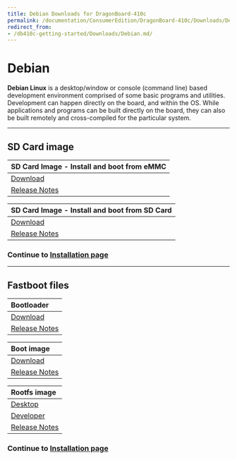 ```yaml
---
title: Debian Downloads for DragonBoard-410c
permalink: /documentation/ConsumerEdition/DragonBoard-410c/Downloads/Debian.md.html
redirect_from:
- /db410c-getting-started/Downloads/Debian.md/
---
```

# Debian

**Debian Linux** is a desktop/window or console (command line) based development environment comprised of some basic programs and utilities. Development can happen directly on the board, and within the OS. While applications and programs can be built directly on the board, they can also be built remotely and cross-compiled for the particular system.

***

## SD Card image

| SD Card Image - Install and boot from eMMC                                                                                             |
|:---------------------------------------------------------------------------------------------------------------------------------------|
|[Download](http://builds.96boards.org/releases/dragonboard410c/linaro/debian/latest/dragonboard410c_sdcard_install_debian-*.zip)        |
|[Release Notes](http://builds.96boards.org/releases/dragonboard410c/linaro/debian/latest/)                                              |

| SD Card Image - Install and boot from SD Card                                                                                          |
|:---------------------------------------------------------------------------------------------------------------------------------------| 
| [Download](http://builds.96boards.org/releases/dragonboard410c/linaro/debian/latest/dragonboard410c_sdcard_developer_debian-*.zip)     |
| [Release Notes](http://builds.96boards.org/releases/dragonboard410c/linaro/debian/latest/)                                             |

### Continue to [Installation page](../Installation/)

***

## Fastboot files

| Bootloader                                                                                                                             |
|:---------------------------------------------------------------------------------------------------------------------------------------|
| [Download](http://builds.96boards.org/releases/dragonboard410c/linaro/rescue/latest/dragonboard410c_bootloader_emmc_linux-*.zip)       |
| [Release Notes](http://builds.96boards.org/releases/dragonboard410c/linaro/rescue/latest/)                                             |

| Boot image                                                                                                                             |
|:---------------------------------------------------------------------------------------------------------------------------------------|
| [Download](http://builds.96boards.org/releases/dragonboard410c/linaro/debian/latest/boot-linaro-*-qcom-snapdragon-arm64-*.img.gz)      |
| [Release Notes](http://builds.96boards.org/releases/dragonboard410c/linaro/debian/latest/)                                             |

| Rootfs image                                                                                                                           |
|:---------------------------------------------------------------------------------------------------------------------------------------|
| [Desktop](http://builds.96boards.org/releases/dragonboard410c/linaro/debian/latest/linaro-*-alip-qcom-snapdragon-arm64-*.img.gz)       |
| [Developer](http://builds.96boards.org/releases/dragonboard410c/linaro/debian/latest/linaro-*-developer-qcom-snapdragon-arm64-*.img.gz)|
| [Release Notes](http://builds.96boards.org/releases/dragonboard410c/linaro/debian/latest/)                                             |

### Continue to [Installation page](../Installation/)
